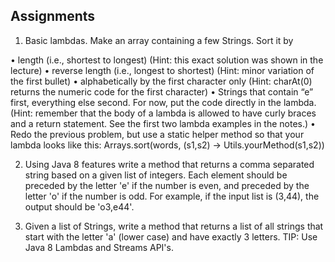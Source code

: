 ## Assignments

1)	Basic lambdas. Make an array containing a few Strings. Sort it by

• length (i.e., shortest to longest)
(Hint: this exact solution was shown in the lecture)
• reverse length (i.e., longest to shortest)
(Hint: minor variation of the first bullet)
• alphabetically by the first character only
(Hint: charAt(0) returns the numeric code for the first character)
• Strings that contain “e” first, everything else second. For now, put the code directly in the lambda.
(Hint: remember that the body of a lambda is allowed to have curly braces and a return statement.
See the first two lambda examples in the notes.)
• Redo the previous problem, but use a static helper method so that your lambda looks like this:
Arrays.sort(words, (s1,s2) -> Utils.yourMethod(s1,s2))

2)	Using Java 8 features write a method that returns a comma separated string based on a given list of integers. Each element should be preceded by the letter 'e' if the number is even, and preceded by the letter 'o' if the number is odd. For example, if the input list is (3,44), the output should be 'o3,e44'.

3)	Given a list of Strings, write a method that returns a list of all strings that start with the letter 'a' (lower case) and have exactly 3 letters. TIP: Use Java 8 Lambdas and Streams API's.

